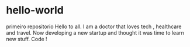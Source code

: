 # hello-world
primeiro repositorio
Hello to all. I am a doctor that loves tech , healthcare and travel. Now developing a new startup and thought it was time to learn new stuff.
Code !
